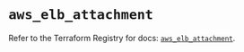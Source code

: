 # `aws_elb_attachment`

Refer to the Terraform Registry for docs: [`aws_elb_attachment`](https://registry.terraform.io/providers/hashicorp/aws/6.0.0/docs/resources/elb_attachment).
